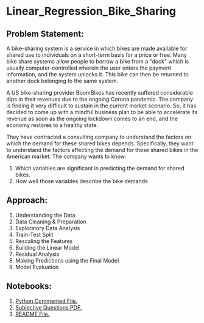 # Linear_Regression_Bike_Sharing
## Problem Statement:
A bike-sharing system is a service in which bikes are made available for shared use to individuals on a short-term basis for a price or free. Many bike share systems allow people to borrow a bike from a "dock" which is usually computer-controlled wherein the user enters the payment information, and the system unlocks it. This bike can then be returned to another dock belonging to the same system.

A US bike-sharing provider BoomBikes has recently suffered considerable dips in their revenues due to the ongoing Corona pandemic. The company is finding it very difficult to sustain in the current market scenario. So, it has decided to come up with a mindful business plan to be able to accelerate its revenue as soon as the ongoing lockdown comes to an end, and the economy restores to a healthy state.

They have contracted a consulting company to understand the factors on which the demand for these shared bikes depends. Specifically, they want to understand the factors affecting the demand for these shared bikes in the American market. The company wants to know:

1. Which variables are significant in predicting the demand for shared bikes.
2. How well those variables describe the bike demands

## Approach:
1. Understanding the Data
2. Data Cleaning & Preparation
3. Exploratory Data Analysis
4. Train-Test Split
5. Rescaling the Features
6. Building the Linear Model
7. Residual Analysis
8. Making Predictions using the Final Model
9. Model Evaluation

## Notebooks:
1. <a href="Linear Regression Assignment_Radhike Kute.ipynb" target="_blank">Python Commented File.</a>
2. <a href="" target="_blank">Subjective Questions PDF.</a>
3. <a href="" target="_blank">README File.</a>
